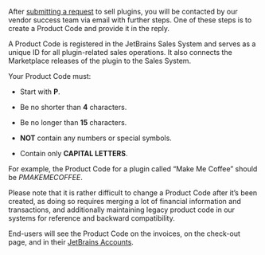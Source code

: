 [//]: # (title: Create a Product Code)

After [submitting a request](submit-a-request-to-sell-plugins-at-the-marketplace.md) to sell plugins, you will be contacted by our vendor success team via email with further steps. One of these steps is to create a Product Code and provide it in the reply.

A Product Code is registered in the JetBrains Sales System and serves as a unique ID for all plugin-related sales operations. It also connects the Marketplace releases of the plugin to the Sales System.

Your Product Code must:

* Start with **P**.

* Be no shorter than **4** characters.

* Be no longer than **15** characters.

* **NOT** contain any numbers or special symbols.

* Contain only **CAPITAL LETTERS**.

For example, the Product Code for a plugin called “Make Me Coffee” should be *PMAKEMECOFFEE*.

<warning>
    <p>
        Please note that it is rather difficult to change a Product Code after it’s been created, as doing so requires merging a lot of financial information and transactions, and additionally maintaining legacy product code in our systems for reference and backward compatibility.
    </p>
</warning>

End-users will see the Product Code on the invoices, on the check-out page, and in their [JetBrains Accounts](https://account.jetbrains.com/).


